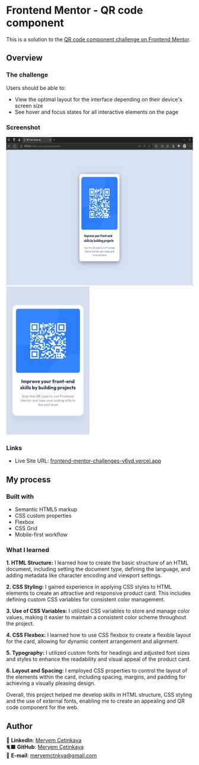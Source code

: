 # Frontend Mentor - QR code component

This is a solution to the [QR code component challenge on Frontend Mentor](https://www.frontendmentor.io/challenges/qr-code-component-iux_sIO_H).

## Overview

### The challenge

Users should be able to:

- View the optimal layout for the interface depending on their device's screen size
- See hover and focus states for all interactive elements on the page

### Screenshot

<div class="resim-container">
  <img src="assets/screenshot.png" alt="QR code component screenshot" height="400">
  <img src="design/mobile-design.jpg" alt="QR code component mobile" height="400">
</div>

### Links

- Live Site URL: [frontend-mentor-challenges-v6yd.vercel.app](frontend-mentor-challenges-v6yd.vercel.app)

## My process

### Built with

- Semantic HTML5 markup
- CSS custom properties
- Flexbox
- CSS Grid
- Mobile-first workflow

### What I learned

**1. HTML Structure:** I learned how to create the basic structure of an HTML document, including setting the document type, defining the language, and adding metadata like character encoding and viewport settings.

**2. CSS Styling:** I gained experience in applying CSS styles to HTML elements to create an attractive and responsive product card. This includes defining custom CSS variables for consistent color management.

**3. Use of CSS Variables:** I utilized CSS variables to store and manage color values, making it easier to maintain a consistent color scheme throughout the project.

**4. CSS Flexbox:** I learned how to use CSS flexbox to create a flexible layout for the card, allowing for dynamic content arrangement and alignment.

**5. Typography:** I utilized custom fonts for headings and adjusted font sizes and styles to enhance the readability and visual appeal of the product card.

**6. Layout and Spacing:** I employed CSS properties to control the layout of the elements within the card, including spacing, margins, and padding for achieving a visually pleasing design.

Overall, this project helped me develop skills in HTML structure, CSS styling and the use of external fonts, enabling me to create an appealing and QR code component for the web.

## Author

💼 **LinkedIn**: <a title="Meryem Çetinkaya | LinkedIn" href="https://www.linkedin.com/in/meryem-cetinkaya/" target="_blank">Meryem Çetinkaya</a><br/>
🐈‍⬛ **GitHub**: <a title="Meryem Çetinkaya | GitHub" href="https://github.com/meryemctnky" target="_blank">Meryem Çetinkaya</a><br/>
📩 **E-mail**: <a title="meryemctnkya@gmail.com" href="mailto:meryemctnkya@gmail.com" target="_blank">meryemctnkya@gmail.com</a><br/><br/>
